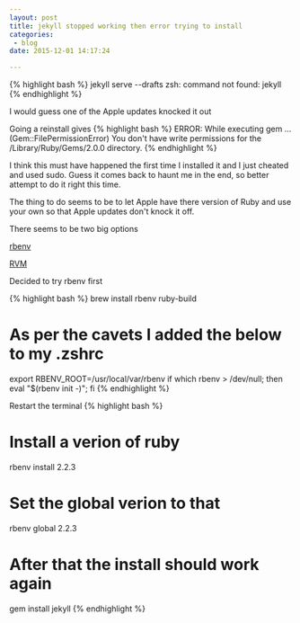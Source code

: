 ```yaml
---
layout: post
title: jekyll stopped working then error trying to install
categories: 
 - blog
date: 2015-12-01 14:17:24

---
```


{% highlight bash %}
jekyll serve --drafts
zsh: command not found: jekyll
{% endhighlight %}

I would guess one of the Apple updates knocked it out

Going a reinstall gives
{% highlight bash %}
ERROR:  While executing gem ... (Gem::FilePermissionError)
    You don't have write permissions for the /Library/Ruby/Gems/2.0.0 directory.
{% endhighlight %}

I think this must have happened the first time I installed it and I just cheated and used sudo.  Guess it comes back to haunt me in the end, so better attempt to do it right this time.

The thing to do seems to be to let Apple have there version of Ruby and use your own so that Apple updates don't knock it off.

There seems to be two big options

[rbenv](https://github.com/sstephenson/rbenv/)

[RVM](https://rvm.io/)

Decided to try rbenv first

{% highlight bash %}
brew install rbenv ruby-build

# As per the cavets I added the below to my .zshrc
export RBENV_ROOT=/usr/local/var/rbenv
if which rbenv > /dev/null; then eval "$(rbenv init -)"; fi
{% endhighlight %}

Restart the terminal
{% highlight bash %}
# Install a verion of ruby
rbenv install 2.2.3
# Set the global verion to that
rbenv global 2.2.3
# After that the install should work again
gem install jekyll
{% endhighlight %}


